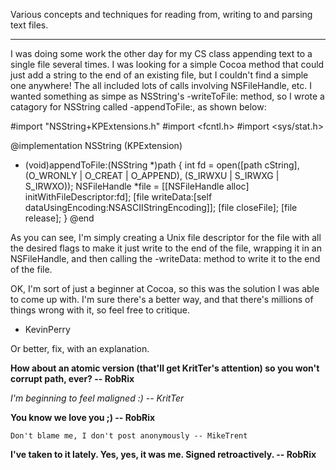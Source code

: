 

Various concepts and techniques for reading from, writing to and parsing text files.

----
I was doing some work the other day for my CS class appending text to a single file several times. I was looking for a simple Cocoa method that could just add a string to the end of an existing file, but I couldn't find a simple one anywhere! The all included lots of calls involving NSFileHandle, etc. I wanted something as simpe as NSString's -writeToFile: method, so I wrote a catagory for NSString called -appendToFile:, as shown below:

    
#import "NSString+KPExtensions.h"
#import <fcntl.h>
#import <sys/stat.h>

@implementation NSString (KPExtension)
- (void)appendToFile:(NSString *)path
{
    int fd = open([path cString],
                  (O_WRONLY | O_CREAT | O_APPEND),
                  (S_IRWXU | S_IRWXG | S_IRWXO));
    NSFileHandle *file = [[NSFileHandle alloc] initWithFileDescriptor:fd];
    [file writeData:[self dataUsingEncoding:NSASCIIStringEncoding]];
    [file closeFile];
    [file release];
}
@end


As you can see, I'm simply creating a Unix file descriptor for the file with all the desired flags to make it just write to the end of the file, wrapping it in an NSFileHandle, and then calling the -writeData: method to write it to the end of the file.

OK, I'm sort of just a beginner at Cocoa, so this was the solution I was able to come up with. I'm sure there's a better way, and that there's millions of things wrong with it, so feel free to critique.

- KevinPerry

Or better, fix, with an explanation.

**How about an atomic version (that'll get KritTer's attention) so you won't corrupt path, ever? -- RobRix**

*I'm beginning to feel maligned :) -- KritTer*

**You know we love you ;) -- RobRix**

    Don't blame me, I don't post anonymously -- MikeTrent

**I've taken to it lately. Yes, yes, it was me. Signed retroactively. -- RobRix**

